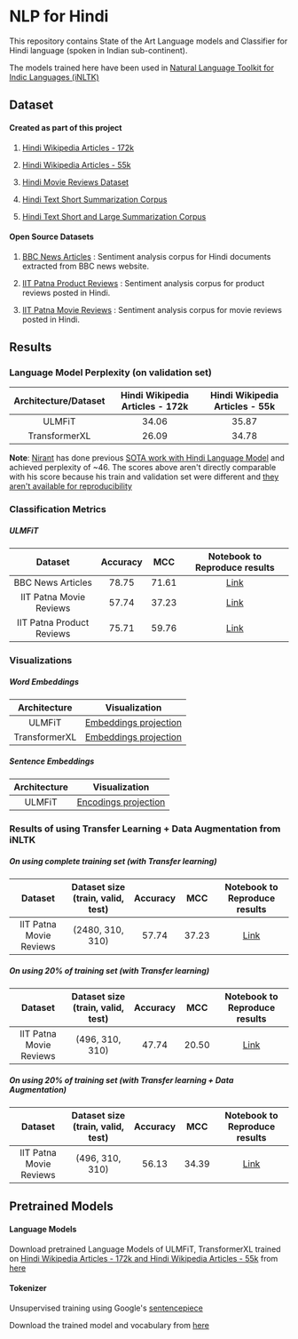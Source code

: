 # NLP for Hindi
This repository contains State of the Art Language models and Classifier for Hindi language
 (spoken in Indian sub-continent).
  
The models trained here have been used in [Natural Language Toolkit for Indic Languages
 (iNLTK)](https://github.com/goru001/inltk)


## Dataset

#### Created as part of this project
1. [Hindi Wikipedia Articles - 172k](https://www.kaggle.com/disisbig/hindi-wikipedia-articles-172k)

2. [Hindi Wikipedia Articles - 55k](https://www.kaggle.com/disisbig/hindi-wikipedia-articles-55k)

3. [Hindi Movie Reviews Dataset](https://www.kaggle.com/disisbig/hindi-movie-reviews-dataset)

4. [Hindi Text Short Summarization Corpus](https://www.kaggle.com/disisbig/hindi-text-short-summarization-corpus)

5. [Hindi Text Short and Large Summarization Corpus](https://www.kaggle.com/disisbig/hindi-text-short-and-large-summarization-corpus)


#### Open Source Datasets
1. [BBC News Articles](https://github.com/ai4bharat-indicnlp/indicnlp_corpus#publicly-available-classification-datasets) : Sentiment analysis corpus for Hindi documents extracted from BBC news website.

2. [IIT Patna Product Reviews](https://github.com/ai4bharat-indicnlp/indicnlp_corpus#publicly-available-classification-datasets) : Sentiment analysis corpus for product reviews posted in Hindi.

3. [IIT Patna Movie Reviews](https://github.com/ai4bharat-indicnlp/indicnlp_corpus#publicly-available-classification-datasets) : Sentiment analysis corpus for movie reviews posted in Hindi.

## Results

### Language Model Perplexity (on validation set)

| Architecture/Dataset | Hindi Wikipedia Articles - 172k | Hindi Wikipedia Articles - 55k |
|:--------:|:----:|:----:|
|   ULMFiT  |  34.06  |  35.87  |
|  TransformerXL |  26.09  |  34.78  |

**Note**: [Nirant](https://github.com/NirantK) has done previous [SOTA work with
 Hindi Language Model](https://github.com/NirantK/hindi2vec) and achieved perplexity of ~46.
  The scores above aren't directly comparable with his score because his train and validation set
   were different and [they aren't available for reproducibility](https://github.com/NirantK/hindi2vec/issues/1)
 

### Classification Metrics

##### ULMFiT

| Dataset | Accuracy | MCC | Notebook to Reproduce results |
|:--------:|:----:|:----:|:----:|
| BBC News Articles |  78.75  |  71.61  | [Link](https://github.com/goru001/nlp-for-hindi/blob/master/classification-benchmarks/Hindi_Classification_Model_BBC_Articles.ipynb) |
| IIT Patna Movie Reviews | 57.74 | 37.23 | [Link](https://github.com/goru001/nlp-for-hindi/blob/master/classification-benchmarks/Hindi_Classification_Model_IITP%2BMovie.ipynb) |
| IIT Patna Product Reviews |  75.71  |  59.76  | [Link](https://github.com/goru001/nlp-for-hindi/blob/master/classification-benchmarks/Hindi_Classification_Model_IITP_Product.ipynb) |
 
 

### Visualizations
 
##### Word Embeddings

| Architecture | Visualization |
|:--------:|:----:|
| ULMFiT | [Embeddings projection](https://projector.tensorflow.org/?config=https://raw.githubusercontent.com/goru001/nlp-for-hindi/master/language-model/embedding_projector_config_30k.json) |
| TransformerXL | [Embeddings projection](https://projector.tensorflow.org/?config=https://raw.githubusercontent.com/goru001/nlp-for-hindi/master/language-model/embedding_projector_config_transformerxl.json)  |

##### Sentence Embeddings

| Architecture | Visualization |
|:--------:|:----:|
| ULMFiT | [Encodings projection](https://projector.tensorflow.org/?config=https://raw.githubusercontent.com/goru001/nlp-for-hindi/master/language-model/sentence_encodings/encoding_projector_config.json) |




### Results of using Transfer Learning + Data Augmentation from iNLTK

##### On using complete training set (with Transfer learning)

| Dataset | Dataset size (train, valid, test) | Accuracy | MCC | Notebook to Reproduce results |
|:--------:|:----:|:----:|:----:|:----:|
| IIT Patna Movie Reviews | (2480, 310, 310) | 57.74 | 37.23 | [Link](https://github.com/goru001/nlp-for-hindi/blob/master/classification-benchmarks/Hindi_Classification_Model_IITP%2BMovie.ipynb) |
 

##### On using 20% of training set (with Transfer learning)

| Dataset | Dataset size (train, valid, test) | Accuracy | MCC | Notebook to Reproduce results |
|:--------:|:----:|:----:|:----:|:----:|
| IIT Patna Movie Reviews | (496, 310, 310) | 47.74 | 20.50 | [Link](https://github.com/goru001/nlp-for-hindi/blob/master/classification-benchmarks/Hindi_Classification_Model_IITP%2BMovie_without_Data_Aug.ipynb) |
 
##### On using 20% of training set (with Transfer learning + Data Augmentation)

| Dataset | Dataset size (train, valid, test) | Accuracy | MCC | Notebook to Reproduce results |
|:--------:|:----:|:----:|:----:|:----:|
| IIT Patna Movie Reviews | (496, 310, 310) | 56.13 | 34.39 | [Link](https://github.com/goru001/nlp-for-hindi/blob/master/classification-benchmarks/Hindi_Classification_Model_IITP%2BMovie_with_Data_Aug.ipynb) |


## Pretrained Models

#### Language Models 
Download pretrained Language Models of ULMFiT, TransformerXL trained on
 [Hindi Wikipedia Articles - 172k and Hindi Wikipedia Articles - 55k](https://github.com/goru001/nlp-for-hindi#dataset)
  from [here](https://drive.google.com/open?id=1_8l5HFHHm4cboA-tkGbn3i6sfOWLmGyC)

#### Tokenizer

Unsupervised training using Google's [sentencepiece](https://github.com/google/sentencepiece)

Download the trained model and vocabulary from [here](https://drive.google.com/open?id=1TVuqY3Lad_KdY5Aj8ynGYVvoX5qgk2fJ)

